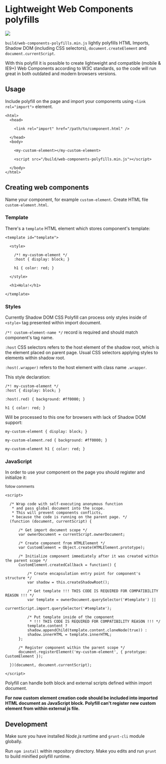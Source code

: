 # Lightweight Web Components polyfills

![](https://img.shields.io/badge/maintainer%20needed-!-red.svg)

`build/web-components-polyfills.min.js` lightly polyfills HTML Imports, Shadow DOM (including CSS selectors), `document.createElement` and `document.currentScript`.

With this polyfill it is possible to create lightweight and compatible (mobile & IE9+) Web Components according to W3C standards, so the code will run great in both outdated and modern browsers versions.

## Usage

Include polyfill on the page and import your components using `<link rel="import">` element.

```
<html>
  <head>

    <link rel="import" href="/path/to/component.html" />

  </head>
  <body>

    <my-custom-element></my-custom-element>

    <script src="/build/web-components-polyfills.min.js"></script>

  </body>
</html>
```

## Creating web components

Name your component, for example `custom-element`. Create HTML file `custom-element.html`.

### Template

There's a `template` HTML element which stores component's template:

```
<template id="template">

  <style>

    /*! my-custom-element */
    :host { display: block; }

    h1 { color: red; }

  </style>

  <h1>Hola!</h1>

</template>
```

### Styles

Currently Shadow DOM CSS Polyfill can process only styles inside of `<style>` tag presented within import document.

`/*! custom-element-name */` record is required and should match component's tag name.

`:host` CSS selectors refers to the host element of the shadow root, which is the element placed on parent page.
Usual CSS selectors applying styles to elements within shadow root.

`:host(.wrapper)` refers to the host element with class name `.wrapper`.

This style declaration:

```
/*! my-custom-element */
:host { display: block; }

:host(.red) { background: #ff0000; }

h1 { color: red; }
```

Will be processed to this one for browsers with lack of Shadow DOM support:
```
my-custom-element { display: block; }

my-custom-element.red { background: #ff0000; }

my-custom-element h1 { color: red; }
```

### JavaScript

In order to use your component on the page you should register and initialize it:

<small>follow comments</small>

```
<script>

  /* Wrap code with self-executing anonymous function
   * and pass global document into the scope.
   * This will prevent components conflicts,
   * because the code is running on the parent page. */
  (function (document, currentScript) {

      /* Get import document scope */
      var ownerDocument = currentScript.ownerDocument;

      /* Create component from HTMLElement */
      var CustomElement = Object.create(HTMLElement.prototype);

      /* Initialize component immediately after it was created within the parent scope */
      CustomElement.createdCallback = function() {

          /* Create encapsulation entry point for component's structure */
          var shadow = this.createShadowRoot();

          /* Get template !!! THIS CODE IS REQUIRED FOR COMPATIBILITY REASON !!! */
          var template = ownerDocument.querySelector('#template') ||
                          currentScript.import.querySelector('#template');

          /* Put template inside of the component
           * !!! THIS CODE IS REQUIRED FOR COMPATIBILITY REASON !!! */
          template.content ?
          shadow.appendChild(template.content.cloneNode(true)) :
          shadow.innerHTML = template.innerHTML;
      };

      /* Register component within the parent scope */
      document.registerElement('my-custom-element', { prototype: CustomElement });

  })(document, document.currentScript);

</script>
```

Polyfill can handle both block and external scripts defined within import document.

**For now custom element creation code should be included into imported HTML document as JavaScript block. Polyfill can't register new custom element from within external js file.**

## Development

Make sure you have installed *Node.js* runtime and `grunt-cli` module globally.

Run `npm install` within repository directory. Make you edits and run `grunt` to build minified polyfill runtime.
